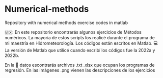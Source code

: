 # Numerical-methods

Repository with numerical methods exercise codes in matlab

🇲🇽: En este repositorio encontrarás algunos ejercicios de Métodos numéricos.
La mayoría de estos scripts los realicé durante el programa de mi maestría en Hidrometeorología.
Los códigos están escritos en Matlab.
💻La versión de Matlab que utilicé cuando escribí los códigos fue la 2022a y 2022b. 

En la 📁 datos escontrarás archivos .txt .xlsx que ocupan los programas de regresión.
En las imágenes .png vienen las descripciones de los ejercicios
